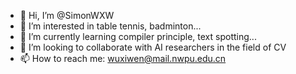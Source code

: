 - 👋 Hi, I’m @SimonWXW
- 👀 I’m interested in table tennis, badminton...
- 🌱 I’m currently learning compiler principle, text spotting...
- 💞️ I’m looking to collaborate with AI researchers in the field of CV
- 📫 How to reach me: wuxiwen@mail.nwpu.edu.cn

<!---
SimonWXW/SimonWXW is a ✨ special ✨ repository because its `README.md` (this file) appears on your GitHub profile.
You can click the Preview link to take a look at your changes.
--->
